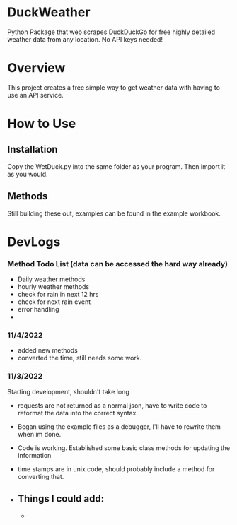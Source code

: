 # DuckWeather
 Python Package that web scrapes DuckDuckGo for free highly detailed weather data from any location. No API keys needed!


# Overview
This project creates a free simple way to get weather data with having to use an API service. 

# How to Use

## Installation
Copy the WetDuck.py into the same folder as your program.  Then import it as you would.

## Methods
Still building these out, examples can be found in the example workbook.

# DevLogs
### Method Todo List (data can be accessed the hard way already)
- Daily weather methods
- hourly weather methods
- check for rain in next 12 hrs
- check for next rain event
- error handling 
- 

### 11/4/2022
- added new methods
- converted the time, still needs some work.

### 11/3/2022

Starting development, shouldn't take long
- requests are not returned as a normal json, have to write code to reformat the data into the correct syntax.
- Began using the example files as a debugger, I'll have to rewrite them when im done.

- Code is working.  Established some basic class methods for updating the information 

- time stamps are in unix code, should probably include a method for converting that.

- Things I could add:
    - 
    - 

